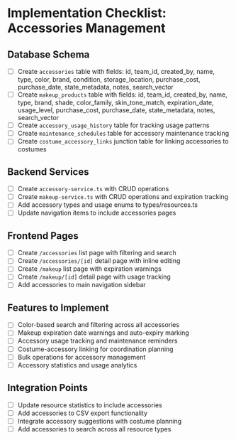 # Implementation Checklist: Accessories Management

## Database Schema
- [ ] Create `accessories` table with fields: id, team_id, created_by, name, type, color, brand, condition, storage_location, purchase_cost, purchase_date, state_metadata, notes, search_vector
- [ ] Create `makeup_products` table with fields: id, team_id, created_by, name, type, brand, shade, color_family, skin_tone_match, expiration_date, usage_level, purchase_cost, purchase_date, state_metadata, notes, search_vector
- [ ] Create `accessory_usage_history` table for tracking usage patterns
- [ ] Create `maintenance_schedules` table for accessory maintenance tracking
- [ ] Create `costume_accessory_links` junction table for linking accessories to costumes

## Backend Services
- [ ] Create `accessory-service.ts` with CRUD operations
- [ ] Create `makeup-service.ts` with CRUD operations and expiration tracking
- [ ] Add accessory types and usage enums to types/resources.ts
- [ ] Update navigation items to include accessories pages

## Frontend Pages
- [ ] Create `/accessories` list page with filtering and search
- [ ] Create `/accessories/[id]` detail page with inline editing
- [ ] Create `/makeup` list page with expiration warnings
- [ ] Create `/makeup/[id]` detail page with usage tracking
- [ ] Add accessories to main navigation sidebar

## Features to Implement
- [ ] Color-based search and filtering across all accessories
- [ ] Makeup expiration date warnings and auto-expiry marking
- [ ] Accessory usage tracking and maintenance reminders
- [ ] Costume-accessory linking for coordination planning
- [ ] Bulk operations for accessory management
- [ ] Accessory statistics and usage analytics

## Integration Points
- [ ] Update resource statistics to include accessories
- [ ] Add accessories to CSV export functionality
- [ ] Integrate accessory suggestions with costume planning
- [ ] Add accessories to search across all resource types
